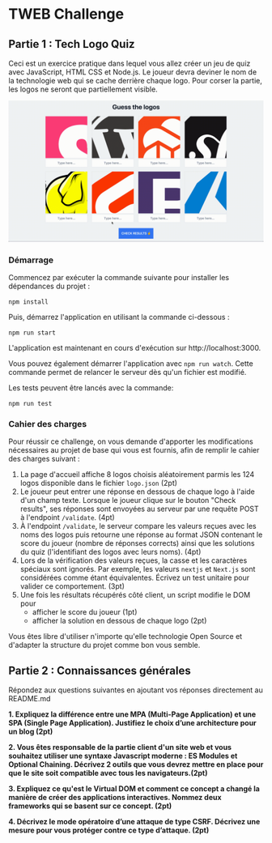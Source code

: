 # TWEB Challenge

## Partie 1 : Tech Logo Quiz

Ceci est un exercice pratique dans lequel vous allez créer un jeu de quiz avec JavaScript, HTML CSS et Node.js. Le joueur devra deviner le nom de la technologie web qui se cache derrière chaque logo. Pour corser la partie, les logos ne seront que partiellement visible.

![Example](./example.gif)

### Démarrage

Commencez par exécuter la commande suivante pour installer les dépendances du projet :
```
npm install
```

Puis, démarrez l'application en utilisant la commande ci-dessous :
```
npm run start
```

L'application est maintenant en cours d'exécution sur http://localhost:3000.

Vous pouvez également démarrer l'application avec `npm run watch`. Cette commande permet de relancer le serveur dès qu'un fichier est modifié.

Les tests peuvent être lancés avec la commande:
```
npm run test
```


### Cahier des charges

Pour réussir ce challenge, on vous demande d'apporter les modifications nécessaires au projet de base qui vous est fournis, afin de remplir le cahier des charges suivant :

1. La page d'accueil affiche 8 logos choisis aléatoirement parmis les 124 logos disponible dans le fichier `logo.json` (2pt)
2. Le joueur peut entrer une réponse en dessous de chaque logo à l'aide d'un champ texte. Lorsque le joueur clique sur le bouton "Check results", ses réponses sont envoyées au serveur par une requête POST à l'endpoint `/validate`. (4pt)
3. À l'endpoint `/validate`, le serveur compare les valeurs reçues avec les noms des logos puis retourne une réponse au format JSON contenant le score du joueur (nombre de réponses corrects) ainsi que les solutions du quiz (l'identifiant des logos avec leurs noms). (4pt)
4. Lors de la vérification des valeurs reçues, la casse et les caractères spéciaux sont ignorés. Par exemple, les valeurs `nextjs` et `Next.js` sont considérées comme étant équivalentes. Écrivez un test unitaire pour valider ce comportement. (3pt)
5. Une fois les résultats récupérés côté client, un script modifie le DOM pour
   - afficher le score du joueur (1pt)
   - afficher la solution en dessous de chaque logo (2pt)

Vous êtes libre d'utiliser n'importe qu'elle technologie Open Source et d'adapter la structure du projet comme bon vous semble.

## Partie 2 : Connaissances générales

Répondez aux questions suivantes en ajoutant vos réponses directement au README.md

**1. Expliquez la différence entre une MPA (Multi-Page Application) et une SPA (Single Page Application). Justifiez le choix d’une architecture pour un blog (2pt)**


**2. Vous êtes responsable de la partie client d'un site web et vous souhaitez utiliser une syntaxe Javascript moderne : ES Modules et Optional Chaining. Décrivez 2 outils que vous devrez mettre en place pour que le site soit compatible avec tous les navigateurs.(2pt)**


**3. Expliquez ce qu'est le Virtual DOM et comment ce concept a changé la manière de créer des applications interactives. Nommez deux frameworks qui se basent sur ce concept. (2pt)**


**4. Décrivez le mode opératoire d’une attaque de type CSRF. Décrivez une mesure pour vous protéger contre ce type d’attaque. (2pt)**